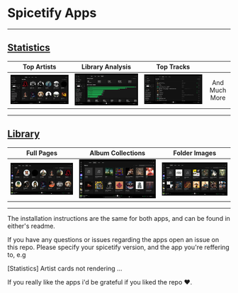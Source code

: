 # Spicetify Apps

---

## [Statistics](stats/README.md)

|                Top Artists                 |                Library Analysis                 |                Top Tracks                 |               |
| :----------------------------------------: | :---------------------------------------------: | :---------------------------------------: | :-----------: |
| ![Image 1](stats/previews/top_artists.png) | ![Image 2](stats/previews/library_analysis.png) | ![Image 3](stats/previews/top_tracks.png) | And Much More |


---

## [Library](library/README.md)

|                Full Pages                  |                Album Collections                |                Folder Images              |
| :----------------------------------------: | :---------------------------------------------: | :---------------------------------------: | 
| ![Image 1](library/previews/artists.png)   | ![Image 2](library/previews/albums.png)         | ![Image 3](library/previews/playlists.png) |


---

The installation instructions are the same for both apps, and can be found in either's readme.

If you have any questions or issues regarding the apps open an issue on this repo. Please specify your spicetify version, and the app you're reffering to, e.g

[Statistics] Artist cards not rendering ...

If you really like the apps i'd be grateful if you liked the repo ❤️.
